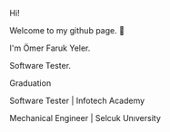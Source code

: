 Hi!

Welcome to my github page. 👋

I'm Ömer Faruk Yeler.

Software Tester.

Graduation

Software Tester | Infotech Academy

Mechanical Engineer | Selcuk Unıversity
